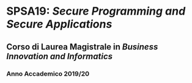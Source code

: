 # SPSA19: *Secure Programming and Secure Applications* #
## Corso di Laurea Magistrale in *Business Innovation and Informatics*
### Anno Accademico 2019/20 ###


